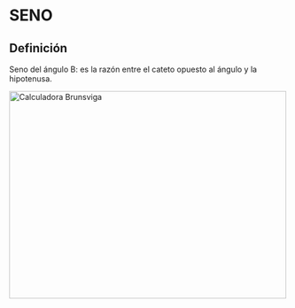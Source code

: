 # SENO

## Definición

Seno del ángulo B: es la razón entre el cateto opuesto al ángulo y la hipotenusa.

<img src="https://c2.staticflickr.com/2/1639/23974457001_be4f4f870f.jpg" width="500" height="375" alt="Calculadora Brunsviga"></a><script async src="//embedr.flickr.com/assets/client-code.js" charset="utf-8"></script>

